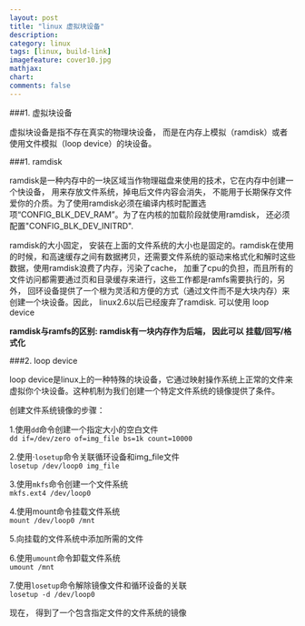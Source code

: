 ```yaml
---
layout: post
title: "linux 虚拟块设备"
description:
category: linux
tags: [linux, build-link]
imagefeature: cover10.jpg
mathjax: 
chart:
comments: false
---
```


###1. 虚拟块设备
  
虚拟块设备是指不存在真实的物理块设备， 而是在内存上模拟（ramdisk）或者使用文件模拟（loop device）的块设备。  
  
###1. ramdisk  

ramdisk是一种内存中的一块区域当作物理磁盘来使用的技术，它在内存中创建一个快设备， 用来存放文件系统，掉电后文件内容会消失， 不能用于长期保存文件爱你的介质。为了使用ramdisk必须在编译内核时配置选项“CONFIG_BLK_DEV_RAM”。为了在内核的加载阶段就使用ramdisk， 还必须配置"CONFIG_BLK_DEV_INITRD".  

ramdisk的大小固定， 安装在上面的文件系统的大小也是固定的。ramdisk在使用的时候，和高速缓存之间有数据拷贝，还需要文件系统的驱动来格式化和解时这些数据，使用ramdisk浪费了内存，污染了cache， 加重了cpu的负担，而且所有的文件访问都需要通过页和目录缓存来进行，这些工作都是ramfs需要执行的，另外， 回环设备提供了一个根为灵活和方便的方式（通过文件而不是大块内存）来创建一个块设备。因此， linux2.6以后已经废弃了ramdisk.  可以使用 loop device
  
**ramdisk与ramfs的区别: ramdisk有一块内存作为后端， 因此可以 挂载/回写/格式化**

###2. loop device    
  
loop device是linux上的一种特殊的块设备，它通过映射操作系统上正常的文件来虚拟你个块设备。这种机制为我们创建一个特定文件系统的镜像提供了条件。  
   
创建文件系统镜像的步骤：  
   
1.使用`dd`命令创建一个指定大小的空白文件  
  `dd if=/dev/zero of=img_file bs=1k count=10000`  
  
2.使用·`losetup`命令关联循环设备和img_file文件  
  `losetup /dev/loop0 img_file`   
  
3.使用`mkfs`命令创建一个文件系统  
  `mkfs.ext4 /dev/loop0`  
  
4.使用mount命令挂载文件系统  
  `mount /dev/loop0 /mnt`  
  
5.向挂载的文件系统中添加所需的文件  
  
6.使用`umount`命令卸载文件系统  
  `umount /mnt`  
  
7.使用`losetup`命令解除镜像文件和循环设备的关联  
  `losetup -d /dev/loop0`  
  
现在， 得到了一个包含指定文件的文件系统的镜像  
  
